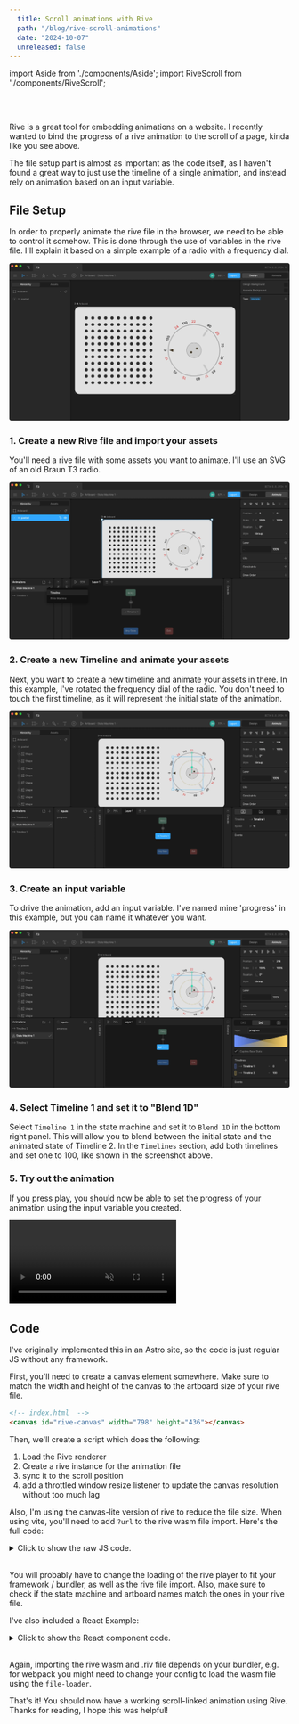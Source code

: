 ```yaml
---
  title: Scroll animations with Rive
  path: "/blog/rive-scroll-animations"
  date: "2024-10-07"
  unreleased: false
---
```


import Aside from './components/Aside';
import RiveScroll from './components/RiveScroll';

<div class="wide" >
<RiveScroll/>
</div>
<br/>
<br/>

Rive is a great tool for embedding animations on a website. I recently wanted to bind the progress of a rive animation to the scroll of a page, kinda like you see above.

The file setup part is almost as important as the code itself, as I haven't found a great way to just use the timeline of a single animation, and instead rely on animation based on an input variable. 


## File Setup

In order to properly animate the rive file in the browser, we need to be able to control it somehow. This is done through the use of variables in the rive file. I'll explain it based on a simple example of a radio with a frequency dial.


<div class="xwide">
<Aside spread="3/2">

  ![Initial state](./initial.webp)

  <div>
    <h3>1. Create a new Rive file and import your assets</h3>
    <p>You'll need a rive file with some assets you want to animate. I'll use an SVG of an old Braun T3 radio.</p>
  </div>
</Aside>
</div>

<div class="xwide">
<Aside spread="3/2">

  ![two](./2.webp)

  <div>
    <h3>2. Create a new Timeline and animate your assets</h3>
    <p>Next, you want to create a new timeline and animate your assets in there. In this example, I've rotated the frequency dial of the radio. You don't need to touch the first timeline, as it will represent the initial state of the animation.</p>
  </div>
</Aside>
</div>

<div class="xwide">
<Aside spread="3/2">

  ![two](./3.webp)

  <div>
    <h3>3. Create an input variable</h3>
    <p>To drive the animation, add an input variable. I've named mine 'progress' in this example, but you can name it whatever you want.</p>
  </div>
</Aside>
</div>


<div class="xwide">
<Aside spread="3/2">

  ![two](./4.webp)

  <div>
    <h3>4. Select Timeline 1 and set it to "Blend 1D"</h3>
    <p> Select <code>Timeline 1</code> in the state machine and set it to <code>Blend 1D</code> in the bottom right panel. This will allow you to blend between the initial state and the animated state of Timeline 2. In the <code>Timelines</code> section, add both timelines and set one to 100, like shown in the screenshot above.
    </p>
  </div>
</Aside>
</div>


### 5. Try out the animation

If you press play, you should now be able to set the progress of your animation using the input variable you created.

<div class="wide">
  <video
    style={{
      maxWidth: '100%',
    }}
    controls={false} autoplay loop muted playsinline
  >
    <source src="./5.mp4" type="video/mp4"/>
    Your browser does not support the video tag.
  </video>
</div>



## Code

I've originally implemented this in an Astro site, so the code is just regular JS without any framework.

First, you'll need to create a canvas element somewhere. Make sure to match the width and height of the canvas to the artboard size of your rive file.

```html
<!-- index.html  -->
<canvas id="rive-canvas" width="798" height="436"></canvas>
```

Then, we'll create a script which does the following:

1. Load the Rive renderer
2. Create a rive instance for the animation file
3. sync it to the scroll position
4. add a throttled window resize listener to update the canvas resolution without too much lag 

Also, I'm using the canvas-lite version of rive to reduce the file size. When using vite, you'll need to add `?url` to the rive wasm file import. Here's the full code:

<details>
  <summary>Click to show the raw JS code.</summary>


```ts
// index.ts
import riveWASMResource from "@rive-app/canvas-lite/rive.wasm?url";
import {
  Rive,
  StateMachineInput,
  RuntimeLoader,
} from "@rive-app/canvas-lite";

RuntimeLoader.setWasmUrl(riveWASMResource);
let stateMachineLoadInput: StateMachineInput;

const canvas = document.getElementById("rive-canvas");
if (!canvas || !(canvas instanceof HTMLCanvasElement))
  throw new Error("canvas element not found");

// 🚨 make sure to change the artboard and state machine names to match your rive file
const r = new Rive({
  src: "/player.riv",
  canvas: canvas,
  autoplay: true,
  stateMachines: "State Machine 1",
  artboard: "Artboard",

  onLoad: () => {
    stateMachineLoadInput = r.stateMachineInputs("State Machine 1")[0];
    stateMachineLoadInput.value = 0;
    r.resizeDrawingSurfaceToCanvas();
  },
});

// listening to window resize events to resize the canvas,
// without this, the canvas will be blurry when resizing the window
let resizeTimeout: any | null = null;
window.addEventListener(
  "resize",
  () => {
    if (resizeTimeout === null) {
      resizeTimeout = setTimeout(() => {
        r.resizeDrawingSurfaceToCanvas();
        resizeTimeout = null;
      }, 200);
    }
  },
  { passive: true }
);

// this part actually does the scroll syncing. If here you can change
// the window event listener to anything else, for example
// an intersection observer, mouse movement, etc.
window.addEventListener(
  "scroll",
  () => {
    if (!stateMachineLoadInput) return;
    const scrollPercentage =
      (window.scrollY /
        (document.documentElement.scrollHeight - window.innerHeight)) *
      100;

    stateMachineLoadInput.value = scrollPercentage;
  },
  { passive: true }
);
```

</details>

<br/>

You will probably have to change the loading of the rive player to fit your framework / bundler, as well as the rive file import. Also, make sure to check if the state machine and artboard names match the ones in your rive file.

I've also included a React Example: 

<details>
  <summary>Click to show the React component code.</summary>

```ts
import React, { useEffect } from "react";
import { useRef } from "react";
import riveWASMResource from "@rive-app/canvas-lite/rive.wasm";
import { Rive, StateMachineInput, RuntimeLoader } from "@rive-app/canvas-lite";
import riveFile from "./t3.riv";

const RiveScroll = () => {
  const canvasRef = useRef<HTMLCanvasElement>(null);

  useEffect(() => {
    console.log("rive", riveWASMResource);
    RuntimeLoader.setWasmUrl(riveWASMResource);
    let stateMachineLoadInput: StateMachineInput;

    if (!canvasRef.current) throw new Error("canvas element not found");

    // 🚨 make sure to change the artboard and state machine names to match your rive file
    const r = new Rive({
      src: riveFile,
      canvas: canvasRef.current,
      autoplay: true,
      stateMachines: "State Machine 1",
      artboard: "Artboard",

      onLoad: () => {
        stateMachineLoadInput = r.stateMachineInputs("State Machine 1")[0];
        stateMachineLoadInput.value = 0;
        r.resizeDrawingSurfaceToCanvas();
      },
    });

    let resizeTimeout: any | null = null;
    const onResize = () => {
      if (resizeTimeout === null) {
        resizeTimeout = setTimeout(() => {
          r.resizeDrawingSurfaceToCanvas();
          resizeTimeout = null;
        }, 200);
      }
    };
    window.addEventListener("resize", onResize, { passive: true });

    const onScroll = () => {
      if (!stateMachineLoadInput) return;
      const scrollPercentage = (window.scrollY / window.innerHeight) * 100;
      stateMachineLoadInput.value = scrollPercentage;
    };
    window.addEventListener("scroll", onScroll, { passive: true });

    return () => {
      window.removeEventListener("resize", onResize);
      window.removeEventListener("scroll", onScroll);
    };
  }, [canvasRef.current]);

  return (
    <div>
      <canvas
        style={{
          width: "100%",
        }}
        ref={canvasRef}
        id="rive-canvas"
        width="798"
        height="436"
      />
    </div>
  );
};

export default RiveScroll;

```

</details>

<br/>

Again, importing the rive wasm and .riv file depends on your bundler, e.g. for webpack you might need to change your config to load the wasm file using the `file-loader`.

That's it! You should now have a working scroll-linked animation using Rive. Thanks for reading, I hope this was helpful!

<style>
  {`
  .wide img {
    box-shadow: none!important;
  }

  .xwide {
    max-width: 1200px!important

  }
  `}
</style>



